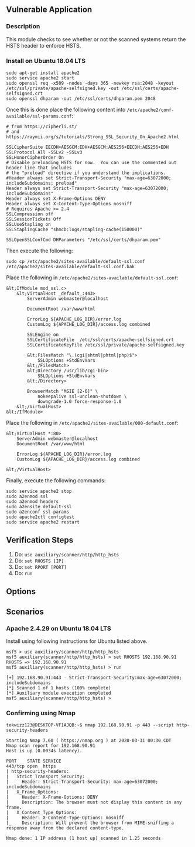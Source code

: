 ## Vulnerable Application

### Description

This module checks to see whether or not the scanned systems return the HSTS header to enforce HSTS.

### Install on Ubuntu 18.04 LTS

    sudo apt-get install apache2
    sudo service apache2 start
    sudo openssl req -x509 -nodes -days 365 -newkey rsa:2048 -keyout /etc/ssl/private/apache-selfsigned.key -out /etc/ssl/certs/apache-selfsigned.crt
    sudo openssl dhparam -out /etc/ssl/certs/dhparam.pem 2048

Once this is done place the following content into `/etc/apache2/conf-available/ssl-params.conf`:

    # from https://cipherli.st/
    # and https://raymii.org/s/tutorials/Strong_SSL_Security_On_Apache2.html
    
    SSLCipherSuite EECDH+AESGCM:EDH+AESGCM:AES256+EECDH:AES256+EDH
    SSLProtocol All -SSLv2 -SSLv3
    SSLHonorCipherOrder On
    # Disable preloading HSTS for now.  You can use the commented out header line that includes
    # the "preload" directive if you understand the implications.
    #Header always set Strict-Transport-Security "max-age=63072000; includeSubdomains; preload"
    Header always set Strict-Transport-Security "max-age=63072000; includeSubdomains"
    Header always set X-Frame-Options DENY
    Header always set X-Content-Type-Options nosniff
    # Requires Apache >= 2.4
    SSLCompression off
    SSLSessionTickets Off
    SSLUseStapling on
    SSLStaplingCache "shmcb:logs/stapling-cache(150000)"

    SSLOpenSSLConfCmd DHParameters "/etc/ssl/certs/dhparam.pem"

Then execute the following:

    sudo cp /etc/apache2/sites-available/default-ssl.conf /etc/apache2/sites-available/default-ssl.conf.bak

Place the following in `/etc/apache2/sites-available/default-ssl.conf`:

```
&lt;IfModule mod_ssl.c>
    &lt;VirtualHost _default_:443>
        ServerAdmin webmaster@localhost

        DocumentRoot /var/www/html
    
        ErrorLog ${APACHE_LOG_DIR}/error.log
        CustomLog ${APACHE_LOG_DIR}/access.log combined

        SSLEngine on
        SSLCertificateFile	/etc/ssl/certs/apache-selfsigned.crt
        SSLCertificateKeyFile /etc/ssl/private/apache-selfsigned.key
    
        &lt;FilesMatch "\.(cgi|shtml|phtml|php)$">
            SSLOptions +StdEnvVars
        &lt;/FilesMatch>
        &lt;Directory /usr/lib/cgi-bin>
            SSLOptions +StdEnvVars
        &lt;/Directory>
    
        BrowserMatch "MSIE [2-6]" \
            nokeepalive ssl-unclean-shutdown \
            downgrade-1.0 force-response-1.0
    &lt;/VirtualHost>
&lt;/IfModule>
```

Place the following in `/etc/apache2/sites-available/000-default.conf`:

    &lt;VirtualHost *:80>
        ServerAdmin webmaster@localhost
        DocumentRoot /var/www/html
    
        ErrorLog ${APACHE_LOG_DIR}/error.log
        CustomLog ${APACHE_LOG_DIR}/access.log combined
    
    &lt;/VirtualHost>

Finally, execute the following commands:

    sudo service apache2 stop
    sudo a2enmod ssl
    sudo a2enmod headers
    sudo a2ensite default-ssl
    sudo a2enconf ssl-params
    sudo apache2ctl configtest
    sudo service apache2 restart

## Verification Steps

1. Do: ```use auxiliary/scanner/http/http_hsts```
2. Do: ```set RHOSTS [IP]```
3. Do: ```set RPORT [PORT]```
4. Do: ```run```

## Options

## Scenarios

### Apache 2.4.29 on Ubuntu 18.04 LTS

Install using following instructions for Ubuntu listed above.

```
msf5 > use auxiliary/scanner/http/http_hsts
msf5 auxiliary(scanner/http/http_hsts) > set RHOSTS 192.168.90.91
RHOSTS => 192.168.90.91
msf5 auxiliary(scanner/http/http_hsts) > run

[+] 192.168.90.91:443 - Strict-Transport-Security:max-age=63072000; includeSubdomains
[*] Scanned 1 of 1 hosts (100% complete)
[*] Auxiliary module execution completed
msf5 auxiliary(scanner/http/http_hsts) >

```

### Confirming using Nmap

```
tekwizz123@DESKTOP-VF1AJQB:~$ nmap 192.168.90.91 -p 443 --script http-security-headers

Starting Nmap 7.60 ( https://nmap.org ) at 2020-03-31 00:30 CDT
Nmap scan report for 192.168.90.91
Host is up (0.0034s latency).

PORT    STATE SERVICE
443/tcp open  https
| http-security-headers:
|   Strict_Transport_Security:
|     Header: Strict-Transport-Security: max-age=63072000; includeSubdomains
|   X_Frame_Options:
|     Header: X-Frame-Options: DENY
|     Description: The browser must not display this content in any frame.
|   X_Content_Type_Options:
|     Header: X-Content-Type-Options: nosniff
|_    Description: Will prevent the browser from MIME-sniffing a response away from the declared content-type.

Nmap done: 1 IP address (1 host up) scanned in 1.25 seconds
```
